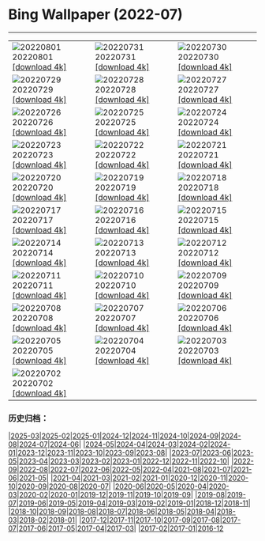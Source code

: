 # Bing Wallpaper (2022-07)
**************

<table><tr><td><img class="wallpaper" src="https://www.bing.com/th?id=OHR.NoctilucentClouds_EN-US0838966037_1920x1080.jpg" alt="20220801"> 20220801 <a href="https://www.bing.com/th?id=OHR.NoctilucentClouds_EN-US0838966037_UHD.jpg">[download 4k]</a></td><td><img class="wallpaper" src="https://www.bing.com/th?id=OHR.FiordlandRainforest_EN-US0539876428_1920x1080.jpg" alt="20220731"> 20220731 <a href="https://www.bing.com/th?id=OHR.FiordlandRainforest_EN-US0539876428_UHD.jpg">[download 4k]</a></td><td><img class="wallpaper" src="https://www.bing.com/th?id=OHR.FourTigresses_EN-US0466229333_1920x1080.jpg" alt="20220730"> 20220730 <a href="https://www.bing.com/th?id=OHR.FourTigresses_EN-US0466229333_UHD.jpg">[download 4k]</a></td></tr><tr><td><img class="wallpaper" src="https://www.bing.com/th?id=OHR.LongsPeak_EN-US4189093342_1920x1080.jpg" alt="20220729"> 20220729 <a href="https://www.bing.com/th?id=OHR.LongsPeak_EN-US4189093342_UHD.jpg">[download 4k]</a></td><td><img class="wallpaper" src="https://www.bing.com/th?id=OHR.NabateanTomb_EN-US4126304993_1920x1080.jpg" alt="20220728"> 20220728 <a href="https://www.bing.com/th?id=OHR.NabateanTomb_EN-US4126304993_UHD.jpg">[download 4k]</a></td><td><img class="wallpaper" src="https://www.bing.com/th?id=OHR.MangroveDay_EN-US4051479273_1920x1080.jpg" alt="20220727"> 20220727 <a href="https://www.bing.com/th?id=OHR.MangroveDay_EN-US4051479273_UHD.jpg">[download 4k]</a></td></tr><tr><td><img class="wallpaper" src="https://www.bing.com/th?id=OHR.MGRBrighton_EN-US4452708176_1920x1080.jpg" alt="20220726"> 20220726 <a href="https://www.bing.com/th?id=OHR.MGRBrighton_EN-US4452708176_UHD.jpg">[download 4k]</a></td><td><img class="wallpaper" src="https://www.bing.com/th?id=OHR.AmeliaEarhart_EN-US4396076505_1920x1080.jpg" alt="20220725"> 20220725 <a href="https://www.bing.com/th?id=OHR.AmeliaEarhart_EN-US4396076505_UHD.jpg">[download 4k]</a></td><td><img class="wallpaper" src="https://www.bing.com/th?id=OHR.FoxgloveHawkmoth_EN-US4340017481_1920x1080.jpg" alt="20220724"> 20220724 <a href="https://www.bing.com/th?id=OHR.FoxgloveHawkmoth_EN-US4340017481_UHD.jpg">[download 4k]</a></td></tr><tr><td><img class="wallpaper" src="https://www.bing.com/th?id=OHR.SGIMontenegro_EN-US4280095085_1920x1080.jpg" alt="20220723"> 20220723 <a href="https://www.bing.com/th?id=OHR.SGIMontenegro_EN-US4280095085_UHD.jpg">[download 4k]</a></td><td><img class="wallpaper" src="https://www.bing.com/th?id=OHR.AbbeyGardens_EN-US3622669026_1920x1080.jpg" alt="20220722"> 20220722 <a href="https://www.bing.com/th?id=OHR.AbbeyGardens_EN-US3622669026_UHD.jpg">[download 4k]</a></td><td><img class="wallpaper" src="https://www.bing.com/th?id=OHR.MoonPhases_EN-US3514261526_1920x1080.jpg" alt="20220721"> 20220721 <a href="https://www.bing.com/th?id=OHR.MoonPhases_EN-US3514261526_UHD.jpg">[download 4k]</a></td></tr><tr><td><img class="wallpaper" src="https://www.bing.com/th?id=OHR.YellowstoneBison_EN-US2891320959_1920x1080.jpg" alt="20220720"> 20220720 <a href="https://www.bing.com/th?id=OHR.YellowstoneBison_EN-US2891320959_UHD.jpg">[download 4k]</a></td><td><img class="wallpaper" src="https://www.bing.com/th?id=OHR.OmijimaIsland_EN-US2811609327_1920x1080.jpg" alt="20220719"> 20220719 <a href="https://www.bing.com/th?id=OHR.OmijimaIsland_EN-US2811609327_UHD.jpg">[download 4k]</a></td><td><img class="wallpaper" src="https://www.bing.com/th?id=OHR.CoyoteButtes_EN-US2729289736_1920x1080.jpg" alt="20220718"> 20220718 <a href="https://www.bing.com/th?id=OHR.CoyoteButtes_EN-US2729289736_UHD.jpg">[download 4k]</a></td></tr><tr><td><img class="wallpaper" src="https://www.bing.com/th?id=OHR.AmericanGoldfinch_EN-US2664017758_1920x1080.jpg" alt="20220717"> 20220717 <a href="https://www.bing.com/th?id=OHR.AmericanGoldfinch_EN-US2664017758_UHD.jpg">[download 4k]</a></td><td><img class="wallpaper" src="https://www.bing.com/th?id=OHR.Arrone_EN-US2438328393_1920x1080.jpg" alt="20220716"> 20220716 <a href="https://www.bing.com/th?id=OHR.Arrone_EN-US2438328393_UHD.jpg">[download 4k]</a></td><td><img class="wallpaper" src="https://www.bing.com/th?id=OHR.BabyLemons_EN-US8232804860_1920x1080.jpg" alt="20220715"> 20220715 <a href="https://www.bing.com/th?id=OHR.BabyLemons_EN-US8232804860_UHD.jpg">[download 4k]</a></td></tr><tr><td><img class="wallpaper" src="https://www.bing.com/th?id=OHR.BasaltGiants_EN-US8165410401_1920x1080.jpg" alt="20220714"> 20220714 <a href="https://www.bing.com/th?id=OHR.BasaltGiants_EN-US8165410401_UHD.jpg">[download 4k]</a></td><td><img class="wallpaper" src="https://www.bing.com/th?id=OHR.SpiralHill_EN-US8098037208_1920x1080.jpg" alt="20220713"> 20220713 <a href="https://www.bing.com/th?id=OHR.SpiralHill_EN-US8098037208_UHD.jpg">[download 4k]</a></td><td><img class="wallpaper" src="https://www.bing.com/th?id=OHR.BarcelonaPop_EN-US8033472712_1920x1080.jpg" alt="20220712"> 20220712 <a href="https://www.bing.com/th?id=OHR.BarcelonaPop_EN-US8033472712_UHD.jpg">[download 4k]</a></td></tr><tr><td><img class="wallpaper" src="https://www.bing.com/th?id=OHR.OludenizTurkey_EN-US7964154843_1920x1080.jpg" alt="20220711"> 20220711 <a href="https://www.bing.com/th?id=OHR.OludenizTurkey_EN-US7964154843_UHD.jpg">[download 4k]</a></td><td><img class="wallpaper" src="https://www.bing.com/th?id=OHR.DolomitesMW_EN-US7903776288_1920x1080.jpg" alt="20220710"> 20220710 <a href="https://www.bing.com/th?id=OHR.DolomitesMW_EN-US7903776288_UHD.jpg">[download 4k]</a></td><td><img class="wallpaper" src="https://www.bing.com/th?id=OHR.PreveliGorge_EN-US7830712096_1920x1080.jpg" alt="20220709"> 20220709 <a href="https://www.bing.com/th?id=OHR.PreveliGorge_EN-US7830712096_UHD.jpg">[download 4k]</a></td></tr><tr><td><img class="wallpaper" src="https://www.bing.com/th?id=OHR.HecetaHead_EN-US7658704670_1920x1080.jpg" alt="20220708"> 20220708 <a href="https://www.bing.com/th?id=OHR.HecetaHead_EN-US7658704670_UHD.jpg">[download 4k]</a></td><td><img class="wallpaper" src="https://www.bing.com/th?id=OHR.KissingPuffins_EN-US7469101764_1920x1080.jpg" alt="20220707"> 20220707 <a href="https://www.bing.com/th?id=OHR.KissingPuffins_EN-US7469101764_UHD.jpg">[download 4k]</a></td><td><img class="wallpaper" src="https://www.bing.com/th?id=OHR.FannetteIsland_EN-US7369656560_1920x1080.jpg" alt="20220706"> 20220706 <a href="https://www.bing.com/th?id=OHR.FannetteIsland_EN-US7369656560_UHD.jpg">[download 4k]</a></td></tr><tr><td><img class="wallpaper" src="https://www.bing.com/th?id=OHR.WHFireworks_EN-US7107173560_1920x1080.jpg" alt="20220705"> 20220705 <a href="https://www.bing.com/th?id=OHR.WHFireworks_EN-US7107173560_UHD.jpg">[download 4k]</a></td><td><img class="wallpaper" src="https://www.bing.com/th?id=OHR.SummerDogs_EN-US7055120050_1920x1080.jpg" alt="20220704"> 20220704 <a href="https://www.bing.com/th?id=OHR.SummerDogs_EN-US7055120050_UHD.jpg">[download 4k]</a></td><td><img class="wallpaper" src="https://www.bing.com/th?id=OHR.HalfwayDay_EN-US6981774268_1920x1080.jpg" alt="20220703"> 20220703 <a href="https://www.bing.com/th?id=OHR.HalfwayDay_EN-US6981774268_UHD.jpg">[download 4k]</a></td></tr><tr><td><img class="wallpaper" src="https://www.bing.com/th?id=OHR.WeatherGirls_EN-US6924387788_1920x1080.jpg" alt="20220702"> 20220702 <a href="https://www.bing.com/th?id=OHR.WeatherGirls_EN-US6924387788_UHD.jpg">[download 4k]</a></td><td></td><td></td></tr></table>

### 历史归档：

|[2025-03](/../2025-03/2025-03.md)|[2025-02](/../2025-02/2025-02.md)|[2025-01](/../2025-01/2025-01.md)|[2024-12](/../2024-12/2024-12.md)|[2024-11](/../2024-11/2024-11.md)|[2024-10](/../2024-10/2024-10.md)|[2024-09](/../2024-09/2024-09.md)|[2024-08](/../2024-08/2024-08.md)|[2024-07](/../2024-07/2024-07.md)|[2024-06](/../2024-06/2024-06.md)|
|[2024-05](/../2024-05/2024-05.md)|[2024-04](/../2024-04/2024-04.md)|[2024-03](/../2024-03/2024-03.md)|[2024-02](/../2024-02/2024-02.md)|[2024-01](/../2024-01/2024-01.md)|[2023-12](/../2023-12/2023-12.md)|[2023-11](/../2023-11/2023-11.md)|[2023-10](/../2023-10/2023-10.md)|[2023-09](/../2023-09/2023-09.md)|[2023-08](/../2023-08/2023-08.md)|
|[2023-07](/../2023-07/2023-07.md)|[2023-06](/../2023-06/2023-06.md)|[2023-05](/../2023-05/2023-05.md)|[2023-04](/../2023-04/2023-04.md)|[2023-03](/../2023-03/2023-03.md)|[2023-02](/../2023-02/2023-02.md)|[2023-01](/../2023-01/2023-01.md)|[2022-12](/../2022-12/2022-12.md)|[2022-11](/../2022-11/2022-11.md)|[2022-10](/../2022-10/2022-10.md)|
|[2022-09](/../2022-09/2022-09.md)|[2022-08](/../2022-08/2022-08.md)|[2022-07](/2022-07.md)|[2022-06](/../2022-06/2022-06.md)|[2022-05](/../2022-05/2022-05.md)|[2022-04](/../2022-04/2022-04.md)|[2021-08](/../2021-08/2021-08.md)|[2021-07](/../2021-07/2021-07.md)|[2021-06](/../2021-06/2021-06.md)|[2021-05](/../2021-05/2021-05.md)|
|[2021-04](/../2021-04/2021-04.md)|[2021-03](/../2021-03/2021-03.md)|[2021-02](/../2021-02/2021-02.md)|[2021-01](/../2021-01/2021-01.md)|[2020-12](/../2020-12/2020-12.md)|[2020-11](/../2020-11/2020-11.md)|[2020-10](/../2020-10/2020-10.md)|[2020-09](/../2020-09/2020-09.md)|[2020-08](/../2020-08/2020-08.md)|[2020-07](/../2020-07/2020-07.md)|
|[2020-06](/../2020-06/2020-06.md)|[2020-05](/../2020-05/2020-05.md)|[2020-04](/../2020-04/2020-04.md)|[2020-03](/../2020-03/2020-03.md)|[2020-02](/../2020-02/2020-02.md)|[2020-01](/../2020-01/2020-01.md)|[2019-12](/../2019-12/2019-12.md)|[2019-11](/../2019-11/2019-11.md)|[2019-10](/../2019-10/2019-10.md)|[2019-09](/../2019-09/2019-09.md)|
|[2019-08](/../2019-08/2019-08.md)|[2019-07](/../2019-07/2019-07.md)|[2019-06](/../2019-06/2019-06.md)|[2019-05](/../2019-05/2019-05.md)|[2019-04](/../2019-04/2019-04.md)|[2019-03](/../2019-03/2019-03.md)|[2019-02](/../2019-02/2019-02.md)|[2019-01](/../2019-01/2019-01.md)|[2018-12](/../2018-12/2018-12.md)|[2018-11](/../2018-11/2018-11.md)|
|[2018-10](/../2018-10/2018-10.md)|[2018-09](/../2018-09/2018-09.md)|[2018-08](/../2018-08/2018-08.md)|[2018-07](/../2018-07/2018-07.md)|[2018-06](/../2018-06/2018-06.md)|[2018-05](/../2018-05/2018-05.md)|[2018-04](/../2018-04/2018-04.md)|[2018-03](/../2018-03/2018-03.md)|[2018-02](/../2018-02/2018-02.md)|[2018-01](/../2018-01/2018-01.md)|
|[2017-12](/../2017-12/2017-12.md)|[2017-11](/../2017-11/2017-11.md)|[2017-10](/../2017-10/2017-10.md)|[2017-09](/../2017-09/2017-09.md)|[2017-08](/../2017-08/2017-08.md)|[2017-07](/../2017-07/2017-07.md)|[2017-06](/../2017-06/2017-06.md)|[2017-05](/../2017-05/2017-05.md)|[2017-04](/../2017-04/2017-04.md)|[2017-03](/../2017-03/2017-03.md)|
|[2017-02](/../2017-02/2017-02.md)|[2017-01](/../2017-01/2017-01.md)|[2016-12](/../2016-12/2016-12.md)